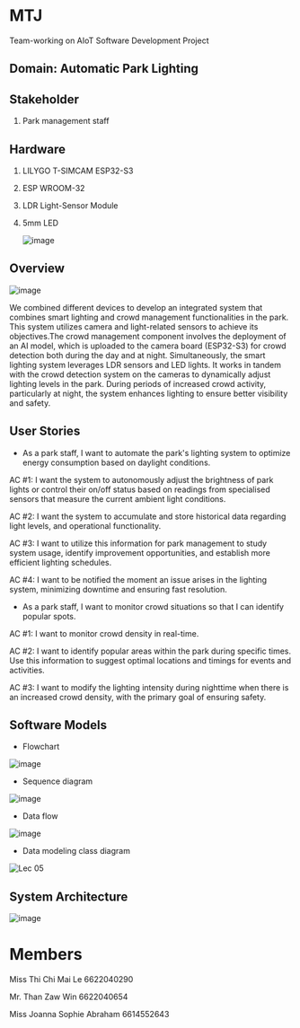 # MTJ
Team-working on AIoT Software Development Project

## Domain: Automatic Park Lighting 
## Stakeholder
1.  Park management staff

## Hardware
1. LILYGO T-SIMCAM ESP32-S3
2. ESP WROOM-32
3. LDR Light-Sensor Module
4. 5mm LED
   
   ![image](https://github.com/CHIMAI-A/MTJ/assets/146721485/22e59ff4-84b8-48f0-b5d1-8182098f0f84)


## Overview

![image](https://github.com/CHIMAI-A/MTJ/assets/146721485/98aab676-9f42-4344-a8dc-64c4f8c607e8)


We combined different devices to develop an integrated system that combines smart lighting and crowd management functionalities in the park. This system utilizes camera and light-related sensors to achieve its objectives.The crowd management component involves the deployment of an AI model, which is uploaded to the camera board (ESP32-S3) for crowd detection both during the day and at night.
Simultaneously, the smart lighting system leverages LDR sensors and LED lights. It works in tandem with the crowd detection system on the cameras to dynamically adjust lighting levels in the park. During periods of increased crowd activity, particularly at night, the system enhances lighting to ensure better visibility and safety.

   
## User Stories

- As a park staff, I want to automate the park's lighting system to optimize energy consumption based on daylight conditions.

AC #1: I want the system to autonomously adjust the brightness of park lights or control their on/off status based on readings from specialised sensors that measure the current ambient light conditions.

AC #2: I want the system to accumulate and store historical data regarding light levels, and operational functionality.

AC #3: I want to utilize this information for park management to study system usage, identify improvement opportunities, and establish more efficient lighting schedules.

AC #4: I want to be notified the moment an issue arises in the lighting system, minimizing downtime and ensuring fast resolution.

- As a park staff, I want to monitor crowd situations so that I can identify popular spots.

AC #1: I want to monitor crowd density in real-time.

AC #2: I want to identify popular areas within the park during specific times. Use this information to suggest optimal locations and timings for events and activities.

AC #3: I want to modify the lighting intensity during nighttime when there is an increased crowd density, with the primary goal of ensuring safety.


## Software Models

- Flowchart
  
![image](https://github.com/CHIMAI-A/MTJ/assets/146721485/3b3c5f75-3d79-40e5-8893-2ca0cb19aba4)


- Sequence diagram

![image](https://github.com/CHIMAI-A/MTJ/assets/64695311/abd5858f-9554-40e8-b7db-47d11825e389)

- Data flow

![image](https://github.com/CHIMAI-A/MTJ/assets/146721485/d9ca2f64-d08f-4a67-8715-e5fd4dc98f28)


- Data modeling class diagram

![Lec 05](https://github.com/CHIMAI-A/MTJ/assets/64695311/0abe512b-a569-4724-96e0-c271781d8026)



## System Architecture

![image](https://github.com/CHIMAI-A/MTJ/assets/156741445/eb650d41-c1c2-4588-9dbb-1295697e9043)


# Members
Miss Thi Chi Mai Le 6622040290

Mr.  Than Zaw Win 6622040654

Miss Joanna Sophie Abraham 6614552643
